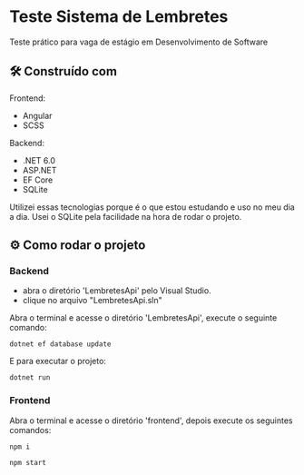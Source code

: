 # Teste Sistema de Lembretes
 Teste prático para vaga de estágio em Desenvolvimento de Software

## 🛠️ Construído com

Frontend: 
- Angular
- SCSS

Backend:
- .NET 6.0
- ASP.NET
- EF Core
- SQLite

Utilizei essas tecnologias porque é o que estou estudando e uso no meu dia a dia. Usei o SQLite pela facilidade na hora de rodar o projeto.

## ⚙️ Como rodar o projeto

### Backend
 
- abra o diretório 'LembretesApi' pelo Visual Studio.
- clique no arquivo "LembretesApi.sln"

Abra o terminal e acesse o diretório 'LembretesApi', execute o seguinte comando:

```
dotnet ef database update
```

E para executar o projeto:

```
dotnet run
```

### Frontend

Abra o terminal e acesse o diretório 'frontend', depois execute os seguintes comandos:

```
npm i
```
```
npm start
```


